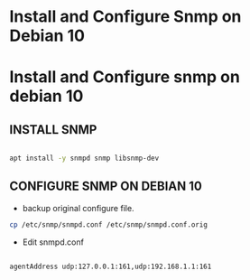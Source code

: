 # Install and Configure Snmp on Debian 10


# Install and Configure snmp on debian 10


## INSTALL SNMP	
```bash

apt install -y snmpd snmp libsnmp-dev

```

## CONFIGURE SNMP ON DEBIAN 10

 -  backup original configure file. <br>

 
```bash
cp /etc/snmp/snmpd.conf /etc/snmp/snmpd.conf.orig

```

 - Edit snmpd.conf

 
 ```bash
 
 agentAddress udp:127.0.0.1:161,udp:192.168.1.1:161
 
 ```
